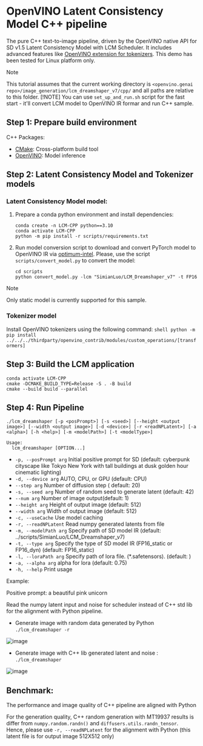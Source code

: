 # OpenVINO Latent Consistency Model C++ pipeline
The pure C++ text-to-image pipeline, driven by the OpenVINO native API for SD v1.5 Latent Consistency Model with LCM  Scheduler. It includes advanced features like [OpenVINO extension for tokenizers](https://github.com/openvinotoolkit/openvino_contrib/blob/master/modules/custom_operations/user_ie_extensions/tokenizer/python/README.md). This demo has been tested for Linux platform only.

> [!NOTE]
>This tutorial assumes that the current working directory is `<openvino.genai repo>/image_generation/lcm_dreamshaper_v7/cpp/` and all paths are relative to this folder.
> [!NOTE]
>You can use `set_up_and_run.sh` script for the fast start - it'll convert LCM model to OpenVINO IR formar and run C++ sample.

## Step 1: Prepare build environment

C++ Packages:
* [CMake](https://cmake.org/download/): Cross-platform build tool
* [OpenVINO](https://docs.openvino.ai/2023.2/openvino_docs_install_guides_overview.html): Model inference

## Step 2: Latent Consistency Model and Tokenizer models

### Latent Consistency Model model:

1. Prepare a conda python environment and install dependencies:
    ```shell
    conda create -n LCM-CPP python==3.10
    conda activate LCM-CPP
    python -m pip install -r scripts/requirements.txt
    ```
2. Run model conversion script to download and convert PyTorch model to OpenVINO IR via [optimum-intel](https://github.com/huggingface/optimum-intel). Please, use the script `scripts/convert_model.py` to convert the model:
    ```shell
    cd scripts
    python convert_model.py -lcm "SimianLuo/LCM_Dreamshaper_v7" -t FP16
    ```

> [!NOTE]
>Only static model is currently supported for this sample.

### Tokenizer model

Install OpenVINO tokenizers using the following command:
    ```shell
    python -m pip install ../../../thirdparty/openvino_contrib/modules/custom_operations/[transformers]
    ```

## Step 3: Build the LCM application

```shell
conda activate LCM-CPP
cmake -DCMAKE_BUILD_TYPE=Release -S . -B build
cmake --build build --parallel
```

## Step 4: Run Pipeline
```shell
./lcm_dreamshaper [-p <posPrompt>] [-s <seed>] [--height <output image>] [--width <output image>] [-d <device>] [-r <readNPLatent>] [-a <alpha>] [-h <help>] [-m <modelPath>] [-t <modelType>]

Usage:
  lcm_dreamshaper [OPTION...]
```

* `-p, --posPrompt arg` Initial positive prompt for SD  (default: cyberpunk cityscape like Tokyo New York  with tall buildings at dusk golden hour cinematic lighting)
* `-d, --device arg`    AUTO, CPU, or GPU (default: CPU)
* `--step arg`          Number of diffusion step ( default: 20)
* `-s, --seed arg`      Number of random seed to generate latent (default: 42)
* `--num arg`           Number of image output(default: 1)
* `--height arg`        Height of output image (default: 512)
* `--width arg`         Width of output image (default: 512)
* `-c, --useCache`      Use model caching
* `-r, --readNPLatent`  Read numpy generated latents from file
* `-m, --modelPath arg` Specify path of SD model IR (default: ../scripts/SimianLuo/LCM_Dreamshaper_v7)
* `-t, --type arg`      Specify the type of SD model IR (FP16_static or FP16_dyn) (default: FP16_static)
* `-l, --loraPath arg`  Specify path of lora file. (*.safetensors). (default: )
* `-a, --alpha arg`     alpha for lora (default: 0.75)
* `-h, --help`          Print usage

Example:

Positive prompt: a beautiful pink unicorn

Read the numpy latent input and noise for scheduler instead of C++ std lib for the alignment with Python pipeline.

* Generate image with random data generated by Python `./lcm_dreamshaper -r`

![image](https://github.com/likholat/openvino.genai/pull/4#issuecomment-1867928176)

* Generate image with C++ lib generated latent and noise : `./lcm_dreamshaper`

![image](https://github.com/likholat/openvino.genai/pull/4#issuecomment-1867939235)

## Benchmark:

The performance and image quality of C++ pipeline are aligned with Python

For the generation quality, C++ random generation with MT19937 results is differ from `numpy.random.randn()` and `diffusers.utils.randn_tensor`. Hence, please use `-r, --readNPLatent` for the alignment with Python (this latent file is for output image 512X512 only)

